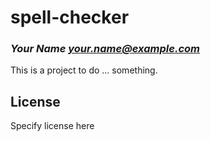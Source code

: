 # spell-checker
### _Your Name <your.name@example.com>_

This is a project to do ... something.

## License

Specify license here

